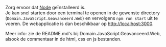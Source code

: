 ﻿Zorg ervoor dat [Node](https://nodejs.org/en/download/) geïnstalleerd is.  
Je kan snel starten door een terminal te openen in de gewenste directory (```Domain.JavaScript.Geavanceerd.Web```) en vervolgens ```npm run start``` uit te voeren. De webapplicatie is dan beschikbaar op [http://localhost:3000](http://localhost:3000).

Meer info: zie de README.md's bij Domain.JavaScript.Geavanceerd.Web, alsook de commentaar in de html, css en js bestanden.